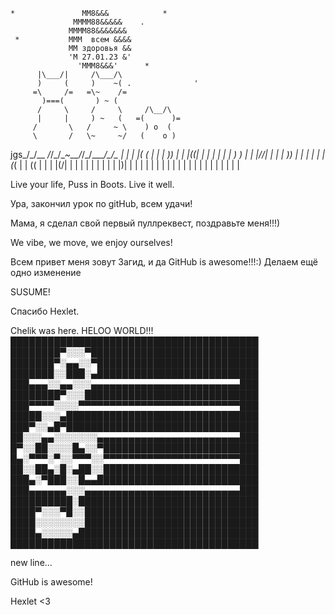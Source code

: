     *               MM8&&&            *
                  MMMM88&&&&&    .
                 MMMM88&&&&&&&
     *           MMM  всем &&&&
                 MM здоровья &&
                 'M 27.01.23 &'
                   'MMM8&&&'      *    
          |\___/|     /\___/\
          )     (     )    ~( .              '
         =\     /=   =\~    /=
           )===(       ) ~ (
          /     \     /     \     /\__/\
          |     |     ) ~   (   =(      )= 
         /       \   /     ~ \    ) o  ( 
         \       /   \~     ~/   (    o )  
  jgs_/\_/\__  _/_/\_/\__~__/_/\_/\____/\_/\_
  |  |  |  |( (  |  |  | ))  |  |  |((|  |  |
  |  |  |  | ) ) |  |  |//|  |  |  | ))  |  |
  |  |  |  |(_(  |  |  (( |  |  |  |(/|  |  |
  |  |  |  |  |  |  |  |\)|  |  |  |  |  |  |
  |  |  |  |  |  |  |  |  |  |  |  |  |  |  |

Live your life, Puss in Boots. Live it well.

Ура, закончил урок по gitHub, всем удачи!

Мама, я сделал свой первый пуллреквест, поздравьте меня!!!)

We vibe, we move, we enjoy ourselves!

Всем привет меня зовут Загид, и да GitHub is awesome!!!:)
Делаем ещё одно изменение

SUSUME! 

Спасибо Hexlet.

Chelik was here. HELOO WORLD!!!
████████████████████████████████████████
████████▀░░░▀███████████████████████████
███████▀░▄▄░░▀██████████████████████████
███████░░███░▄██████████████████████████
███▄▄▄░░▄▄░░░▄▄▄▄▄▄▄▄▄▄▄▄▄▄▄▄▄▄▄▄▄▄▄▄███
████████▀░░░████████████████████████████
███▀▀▀▀░░░░▀▀▀▀▀▀▀▀▀▀▀▀▀▀▀▀▀▀▀▀▀▀▀▀▀▀███
█████░░░▄███████████████████████████████
███▀░░▄█▀███████████████████████████████
██░░░▄▄░░░░░░░▄▄▄▄▄▄▄▄▄▄▄▄▄▄▄▄▄▄▄▄▄▄▄███
█▀░░██░░░░█▄░░▀█████████████████████████
█▄░▀▀▀░▀░░▀▀▀░░▀▀▀▀▀▀▀▀▀▀▀▀▀▀▀▀▀▀▀▀▀▀███
██░░██▄░█░▄██░░█████████████████████████
███▄░▀███░░█▄▄██████████████████████████
███▄▄▄▄▄▄░░░▄▄▄▄▄▄▄▄▄▄▄▄▄▄▄▄▄▄▄▄▄▄▄▄▄███
██████████░█████████████████████████████
████▀░░░▀█░░████████████████████████████
████░░░░░░░░████████████████████████████
████▄░░░░░▄█████████████████████████████
████████████████████████████████████████

new line...

GitHub is awesome!

Hexlet <3

